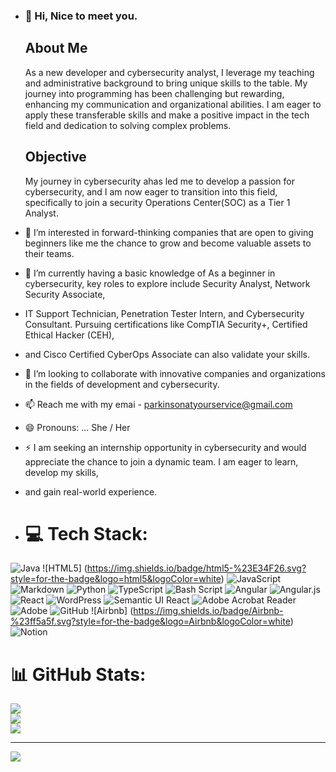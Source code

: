 - ### 👋 Hi, Nice to meet you. 
 
  ## About Me 
  As a new developer and cybersecurity analyst, I leverage my teaching and administrative background to bring unique skills to the table.
  My journey into programming has been challenging but rewarding, enhancing my communication and organizational abilities.
  I am eager to apply these transferable skills and make a positive impact in the tech field and dedication to solving complex problems.
  ## Objective
  My journey in cybersecurity ahas led me to develop a passion for cybersecurity, and I am now eager to transition into this field,
  specifically to join a security Operations Center(SOC) as a Tier 1 Analyst.
- 👀 I’m interested in forward-thinking companies that are open to giving beginners like me the chance to grow and become valuable assets to their teams.
- 🌱 I’m currently having a basic knowledge of As a beginner in cybersecurity, key roles to explore include Security Analyst, Network Security Associate,
- IT Support Technician, Penetration Tester Intern, and Cybersecurity Consultant. Pursuing certifications like CompTIA Security+, Certified Ethical Hacker (CEH),
- and Cisco Certified CyberOps Associate can also validate your skills.
- 💞️ I’m looking to collaborate with innovative companies and organizations in the fields of development and cybersecurity.
- 📫 Reach me with my emai - parkinsonatyourservice@gmail.com 
- 😄 Pronouns: ... She / Her
- ⚡ I am seeking an internship opportunity in cybersecurity and would appreciate the chance to join a dynamic team. I am eager to learn, develop my skills,
- and gain real-world experience.
- # 💻 Tech Stack:
![Java](https://img.shields.io/badge/java-%23ED8B00.svg?style=for-the-badge&logo=openjdk&logoColor=white) ![HTML5]
(https://img.shields.io/badge/html5-%23E34F26.svg?style=for-the-badge&logo=html5&logoColor=white)
![JavaScript](https://img.shields.io/badge/javascript-%23323330.svg?style=for-the-badge&logo=javascript&logoColor=%23F7DF1E) 
![Markdown](https://img.shields.io/badge/markdown-%23000000.svg?style=for-the-badge&logo=markdown&logoColor=white) ![Python](
https://img.shields.io/badge/python-3670A0?style=for-the-badge&logo=python&logoColor=ffdd54)
![TypeScript](https://img.shields.io/badge/typescript-%23007ACC.svg?style=for-the-badge&logo=typescript&logoColor=white) 
![Bash Script](https://img.shields.io/badge/bash_script-%23121011.svg?style=for-the-badge&logo=gnu-bash&logoColor=white) 
![Angular](https://img.shields.io/badge/angular-%23DD0031.svg?style=for-the-badge&logo=angular&logoColor=white) 
![Angular.js](https://img.shields.io/badge/angular.js-%23E23237.svg?style=for-the-badge&logo=angularjs&logoColor=white) 
![React](https://img.shields.io/badge/react-%2320232a.svg?style=for-the-badge&logo=react&logoColor=%2361DAFB) 
![WordPress](https://img.shields.io/badge/WordPress-%23117AC9.svg?style=for-the-badge&logo=WordPress&logoColor=white) 
![Semantic UI React](https://img.shields.io/badge/Semantic%20UI%20React-%2335BDB2.svg?style=for-the-badge&logo=SemanticUIReact&logoColor=white) 
![Adobe Acrobat Reader](https://img.shields.io/badge/Adobe%20Acrobat%20Reader-EC1C24.svg?style=for-the-badge&logo=Adobe%20Acrobat%20Reader&logoColor=white) 
![Adobe](https://img.shields.io/badge/adobe-%23FF0000.svg?style=for-the-badge&logo=adobe&logoColor=white) ![GitHub](
https://img.shields.io/badge/github-%23121011.svg?style=for-the-badge&logo=github&logoColor=white) ![Airbnb]
(https://img.shields.io/badge/Airbnb-%23ff5a5f.svg?style=for-the-badge&logo=Airbnb&logoColor=white)
![Notion](https://img.shields.io/badge/Notion-%23000000.svg?style=for-the-badge&logo=notion&logoColor=white)

# 📊 GitHub Stats:
![](https://github-readme-stats.vercel.app/api?username=Dragona-joan&theme=dark&hide_border=false&include_all_commits=false&count_private=false)<br/>
![](https://github-readme-streak-stats.herokuapp.com/?user=Dragona-joan&theme=dark&hide_border=false)<br/>
![](https://github-readme-stats.vercel.app/api/top-langs/?username=Dragona-joan&theme=dark&hide_border=false&include_all_commits=false&count_private=false&layout=compact)

---
[![](https://visitcount.itsvg.in/api?id=Dragona-joan&icon=0&color=0)](https://visitcount.itsvg.in)

<!-- Proudly created with GPRM ( https://gprm.itsvg.in ) -->
<!---
Dragona-Joan/Dragona-Joan is a ✨ special ✨ repository because its `README.md` (this file) appears on your GitHub profile.
You can click the Preview link to take a look at your changes.
--->
